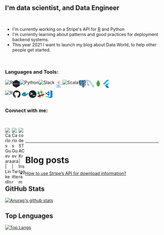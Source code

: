 ## I'm data scientist, and Data Engineer

<br/>

- I'm currently working on a Stripe's API for [R](https://github.com/carloseguevara/stripeGet) and Python
- I'm currently learning about patterns and good practices for deployment backend systems.
- This year 2021 I want to launch my blog about Data World, to help other people get started.

<br/>

### Languages and Tools:

<!-- R -->
<img align="left" alt="R" height="26px" src="https://www.r-project.org/logo/Rlogo.svg"/>

<!-- R Studio -->
<img align="left" alt="TidyVerse" height="26px" src="https://raw.githubusercontent.com/rstudio/hex-stickers/master/SVG/tidyverse.svg"/>

<!-- Python -->
<img align="left" alt="Python" height="26px" src="https://www.python.org/static/community_logos/python-logo-generic.svg" />

<!-- Spark -->
<img align="left" alt="Slack" height="26px" src="https://upload.wikimedia.org/wikipedia/commons/f/f3/Apache_Spark_logo.svg" />

<!-- Java -->
<img align="left" alt="Java" width="26px" src="https://raw.githubusercontent.com/devicons/devicon/master/icons/java/java-original.svg" />

<!-- Scala -->
<!-- <img align="left" alt="Scala" width="26px" src="https://raw.githubusercontent.com/devicons/devicon/master/icons/scala/scala-original.svg" /> -->

<img align="left" alt="Scala" height="26px" src="https://upload.wikimedia.org/wikipedia/commons/8/85/Scala_logo.png" /> 

<!-- PostgreSQL -->
<img align="left" alt="PostgreSQL" width="26px" src="https://raw.githubusercontent.com/devicons/devicon/master/icons/postgresql/postgresql-original.svg" />

<!-- MySQL -->
<img align="left" alt="MySQL" width="26px" src="https://raw.githubusercontent.com/devicons/devicon/master/icons/mysql/mysql-original.svg" />

<!-- MongoDB -->
<img align="left" alt="MongoDB" width="26px" src="https://raw.githubusercontent.com/devicons/devicon/master/icons/mongodb/mongodb-original.svg" />

<!-- Flutter -->
<img align="left" alt="Flutter" width="26px" src="https://raw.githubusercontent.com/devicons/devicon/master/icons/flutter/flutter-original.svg" />

<br/>
<br/>

<!-- Google Cloud -->
<img align="left" alt="R" height="26px" src="https://www.gstatic.com/devrel-devsite/prod/v45f61267e22826169cf5d5f452882f7812c8cfb5f8b103a48c0d88727908b295/cloud/images/cloud-logo.svg" />

<!-- Github -->
<img align="left" alt="GitHub" width="26px" src="https://raw.githubusercontent.com/devicons/devicon/master/icons/github/github-original.svg" />

<!-- Docker -->
<img align="left" alt="Docker" width="26px" src="https://raw.githubusercontent.com/devicons/devicon/master/icons/docker/docker-original.svg" />

<!-- Terminal -->
<img align="left" alt="Terminal" width="26px" src="https://raw.githubusercontent.com/github/explore/80688e429a7d4ef2fca1e82350fe8e3517d3494d/topics/terminal/terminal.png" />

<!-- Slack -->
<img align="left" alt="Slack" width="26px" src="https://raw.githubusercontent.com/devicons/devicon/master/icons/slack/slack-original.svg" />

<!-- Visual Studio Code -->
<img align="left" alt="Visual Studio Code" width="26px" src="https://raw.githubusercontent.com/github/explore/80688e429a7d4ef2fca1e82350fe8e3517d3494d/topics/visual-studio-code/visual-studio-code.png" />
<br/>
<br/>



### Connect with me:

<br/>

<!-- [<img align="left" alt="Monologicos | YouTube" width="22px" src="https://cdn.jsdelivr.net/npm/simple-icons@v3/icons/youtube.svg" />][youtube] -->
[<img align="left" alt="Carlos Guevara | LinkedIn" width="22px" src="https://cdn.jsdelivr.net/npm/simple-icons@v3/icons/linkedin.svg" />][linkedin]
[<img align="left" alt="Carlos Guevara | Twitter" width="22px" src="https://cdn.jsdelivr.net/npm/simple-icons@v3/icons/twitter.svg" />][twitter]
[<img align="left" alt="codeSTACKr | Instagram" width="22px" src="https://cdn.jsdelivr.net/npm/simple-icons@v3/icons/instagram.svg" />][instagram]

<br>
<br>

<!--
**carloseguevara/carloseguevara** is a ✨ _special_ ✨ repository because its `README.md` (this file) appears on your GitHub profile.

Here are some ideas to get you started:

- 🔭 I’m currently working on ...
- 🌱 I’m currently learning ...
- 👯 I’m looking to collaborate on ...
- 🤔 I’m looking for help with ...
- 💬 Ask me about ...
- 📫 How to reach me: ...
- 😄 Pronouns: ...
- ⚡ Fun fact: ...
-->

<!-- https://github.com/gautamkrishnar/blog-post-workflow  -->

---

# Blog posts
<!-- BLOG-POST-LIST:START -->
- [How to use Stripe’s API for download information?](https://medium.com/@carloseguevarap/how-to-use-stripes-api-for-download-information-d72368a3314a?source=rss-298599704ceb------2)
<!-- BLOG-POST-LIST:END -->

<!-- https://github.com/anuraghazra/github-readme-stats -->
## GitHub Stats
[![Anurag's github stats](https://github-readme-stats.vercel.app/api?username=carloseguevara&count_private=true&theme=dracula&show_icons=true)](https://github.com/anuraghazra/github-readme-stats)

## Top Lenguages
[![Top Langs](https://github-readme-stats.vercel.app/api/top-langs/?username=carloseguevara&layout=compact&theme=radical&hide=html,tex,css)](https://github.com/anuraghazra/github-readme-stats)


[instagram]: https://instagram.com/carloseguevara
[linkedin]:   https://www.linkedin.com/in/carloseguevara
[twitter]:   https://twitter.com/carloseguevara